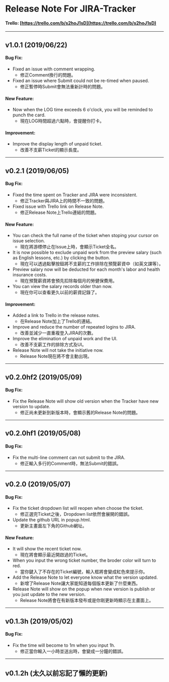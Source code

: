# Release Note For JIRA-Tracker
#### Trello: [https://trello.com/b/s2hoJ1sD](https://trello.com/b/s2hoJ1sD)
------------
## v1.0.1 (2019/06/22)

#### Bug Fix:

- Fixed an issue with comment wrapping.
	* 修正Comment換行的問題。
- Fixed an issue where Submit could not be re-timed when paused.
	* 修正暫停時Submit會無法重新計時的問題。

#### New Feature:

- Now when the LOG time exceeds 6 o'clock, you will be reminded to punch the card.
	* 現在LOG時間超過六點時，會提醒你打卡。

#### Improvement:

- Improve the display length of unpaid ticket.
	* 改善不支薪Ticket的顯示長度。

------------
## v0.2.1 (2019/06/05)

#### Bug Fix:

- Fixed the time spent on Tracker and JIRA were inconsistent.
	* 修正Tracker與JIRA上的時間不一致的問題。
- Fixed issue with Trello link on Release Note.
	* 修正Release Note上Trello連結的問題。

#### New Feature:

- You can check the full name of the ticket when stoping your cursor on issue selection.
	* 現在將游標停止在Issue上時，會顯示Ticket全名。
- It is now possible to exclude unpaid work from the preview salary (such as English lessons, etc.) by clicking the button.
	* 現在可以透過點擊按鈕將不支薪的工作排除在預覽薪資中（如英文課等）。
- Preview salary now will be deducted for each month's labor and health insurance costs.
	* 現在預覽薪資將會預先扣除每個月的勞健保費用。
- You can view the salary records older than now.
	* 現在你可以查看更久以前的薪資記錄了。

#### Improvement:

- Added a link to Trello in the release notes.
	* 在Release Note加上了Trello的連結。
- Improve and reduce the number of repeated logins to JIRA.
	* 改善並減少一直重複登入JIRA的次數。
- Improve the elimination of unpaid work and the UI.
	* 改善不支薪工作的排除方式及UI。
- Release Note will not take the initiative now.
	* Release Note現在將不會主動出現。

------------
## v0.2.0hf2 (2019/05/09)

#### Bug Fix:

- Fix the Release Note will show old version when the Tracker have new version to update.
	* 修正尚未更新到新版本時，會顯示舊的Release Note的問題。

------------
## v0.2.0hf1 (2019/05/08)

#### Bug Fix:

- Fix the multi-line comment can not submit to the JIRA.
	* 修正輸入多行的Comment時，無法Submit的錯誤。

------------
## v0.2.0 (2019/05/07)

#### Bug Fix:

- Fix the ticket dropdown list will reopen when choose the ticket.
	* 修正選完Ticket之後，Dropdown list依然會展開的錯誤。
- Update the github URL in popup.html.
	* 更新主畫面左下角的Github網址。

#### New Feature:

- It will show the recent ticket now.
	* 現在將會顯示最近開啟過的Ticket。
- When you input the wrong ticket number, the broder color will turn to red.
	* 當你鍵入了不存在的Ticket編號，輸入框將會變成紅色來提示你。
- Add the Release Note to let everyone know what the version updated.
	* 新增了Release Note讓大家能知道每個版本更新了什麼東西。
- Release Note will show on the popup when new version is publish or you just update to the new version.
	* Release Note將會在有新版本發布或是你剛更新時顯示在主畫面上。

------------
## v0.1.3h (2019/05/02)

#### Bug Fix:

- Fix the time will become to 1m when you input 1h.
	* 修正當你輸入一小時並送出時，會變成一分鐘的錯誤。

------------
## v0.1.2h (太久以前忘記了懶的更新)